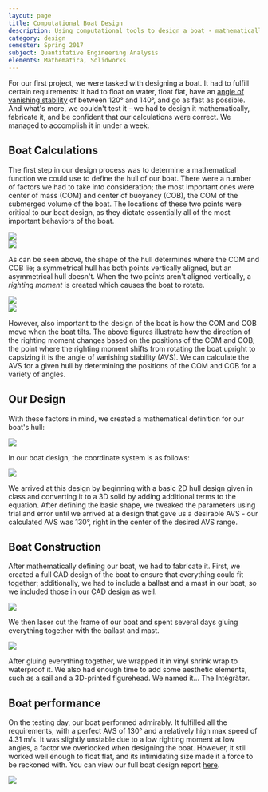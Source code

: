 ```yaml
---
layout: page
title: Computational Boat Design
description: Using computational tools to design a boat - mathematically.
category: design
semester: Spring 2017
subject: Quantitative Engineering Analysis
elements: Mathematica, Solidworks
---
```


For our first project, we were tasked with designing a boat. It had to fulfill certain requirements: it had to float on water, float flat, have an [angle of vanishing stability](http://sailskills.co.uk/Stability/sailskills_stability_stability_explained_AVS.html) of between 120° and 140°, and go as fast as possible. And what's more, we couldn't test it - we had to design it mathematically, fabricate it, and be confident that our calculations were correct. We managed to accomplish it in under a week.

## Boat Calculations

The first step in our design process was to determine a mathematical function we could use to define the hull of our boat. There were a number of factors we had to take into consideration; the most important ones were center of mass (COM) and center of buoyancy (COB), the COM of the submerged volume of the boat. The locations of these two points were critical to our boat design, as they dictate essentially all of the most important behaviors of the boat.



<div class = "row uniform">
  <div class="1u"></div>
  <div class = "5u">
    <span class = "image fit">
      <img src="images/Float1-01.png">
    </span>
  </div>
  <div class = "5u">
    <span class = "image fit">
      <img src="images/Float2-01.png">
    </span>
  </div>
</div>

As can be seen above, the shape of the hull determines where the COM and COB lie; a symmetrical hull has both points vertically aligned, but an asymmetrical hull doesn't. When the two points aren't aligned vertically, a *righting moment* is created which causes the boat to rotate.

<div class = "row uniform">
  <div class = "5u">
    <span class = "image fit">
      <img src="images/BoatMoment1-01.png">
    </span>
  </div>
  <div class = "6u">
    <span class = "image fit">
      <img src="images/BoatMoment2.png">
    </span>
  </div>
</div>

However, also important to the design of the boat is how the COM and COB move when the boat tilts. The above figures illustrate how the direction of the righting moment changes based on the positions of the COM and COB; the point where the righting moment shifts from rotating the boat upright to capsizing it is the angle of vanishing stability (AVS). We can calculate the AVS for a given hull by determining the positions of the COM and COB for a variety of angles.

## Our Design

With these factors in mind, we created a mathematical definition for our boat's hull:

![](images/eqn1.png)

In our boat design, the coordinate system is as follows:

![](images/CoordsLabel.png)

We arrived at this design by beginning with a basic 2D hull design given in class and converting it to a 3D solid by adding additional terms to the equation. After defining the basic shape, we tweaked the parameters using trial and error until we arrived at a design that gave us a desirable AVS - our calculated AVS was 130°, right in the center of the desired AVS range.

## Boat Construction

After mathematically defining our boat, we had to fabricate it. First, we created a full CAD design of the boat to ensure that everything could fit together; additionally, we had to include a ballast and a mast in our boat, so we included those in our CAD design as well.

![](images/Boat1.png)


We then laser cut the frame of our boat and spent several days gluing everything together with the ballast and mast.

![](images/boatpic2.jpg)

After gluing everything together, we wrapped it in vinyl shrink wrap to waterproof it. We also had enough time to add some aesthetic elements, such as a sail and a 3D-printed figurehead. We named it... The Intégrätør.

## Boat performance

On the testing day, our boat performed admirably. It fulfilled all the requirements, with a perfect AVS of 130° and a relatively high max speed of 4.31 m/s. It was slightly unstable due to a low righting moment at low angles, a factor we overlooked when designing the boat. However, it still worked well enough to float flat, and its intimidating size made it a force to be reckoned with. You can view our full boat design report [here](assets/QEA_Boat_Paper.pdf).

![](images/boat3.jpg)


